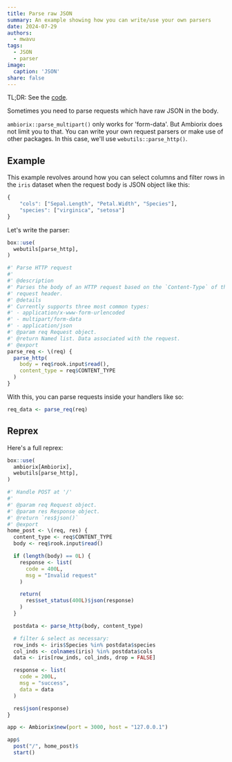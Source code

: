 ```yaml
---
title: Parse raw JSON
summary: An example showing how you can write/use your own parsers
date: 2024-07-29
authors:
  - mwavu
tags:
  - JSON
  - parser
image:
  caption: 'JSON'
share: false
---
```


TL;DR: See the [code](#reprex).

Sometimes you need to parse requests which have raw JSON in the body.

`ambiorix::parse_multipart()` only works for 'form-data'. But Ambiorix
does not limit you to that. You can write your own request parsers or
make use of other packages. In this case, we'll use `webutils::parse_http()`.

## Example

This example revolves around how you can select columns and filter rows
in the `iris` dataset when the request body is JSON object like this:

```r
{
    "cols": ["Sepal.Length", "Petal.Width", "Species"],
    "species": ["virginica", "setosa"]
}
```

Let's write the parser:

```r
box::use(
  webutils[parse_http],
)

#' Parse HTTP request
#'
#' @description
#' Parses the body of an HTTP request based on the `Content-Type` of the
#' request header.
#' @details
#' Currently supports three most common types:
#' - application/x-www-form-urlencoded
#' - multipart/form-data
#' - application/json
#' @param req Request object.
#' @return Named list. Data associated with the request.
#' @export
parse_req <- \(req) {
  parse_http(
    body = req$rook.input$read(),
    content_type = req$CONTENT_TYPE
  )
}
```

With this, you can parse requests inside your handlers like so:

```r
req_data <- parse_req(req)
```

## Reprex

Here's a full reprex:

```r
box::use(
  ambiorix[Ambiorix],
  webutils[parse_http],
)

#' Handle POST at '/'
#'
#' @param req Request object.
#' @param res Response object.
#' @return `res$json()`
#' @export
home_post <- \(req, res) {
  content_type <- req$CONTENT_TYPE
  body <- req$rook.input$read()

  if (length(body) == 0L) {
    response <- list(
      code = 400L,
      msg = "Invalid request"
    )

    return(
      res$set_status(400L)$json(response)
    )
  }

  postdata <- parse_http(body, content_type)

  # filter & select as necessary:
  row_inds <- iris$Species %in% postdata$species
  col_inds <- colnames(iris) %in% postdata$cols
  data <- iris[row_inds, col_inds, drop = FALSE]

  response <- list(
    code = 200L,
    msg = "success",
    data = data
  )

  res$json(response)
}

app <- Ambiorix$new(port = 3000, host = "127.0.0.1")

app$
  post("/", home_post)$
  start()
```
